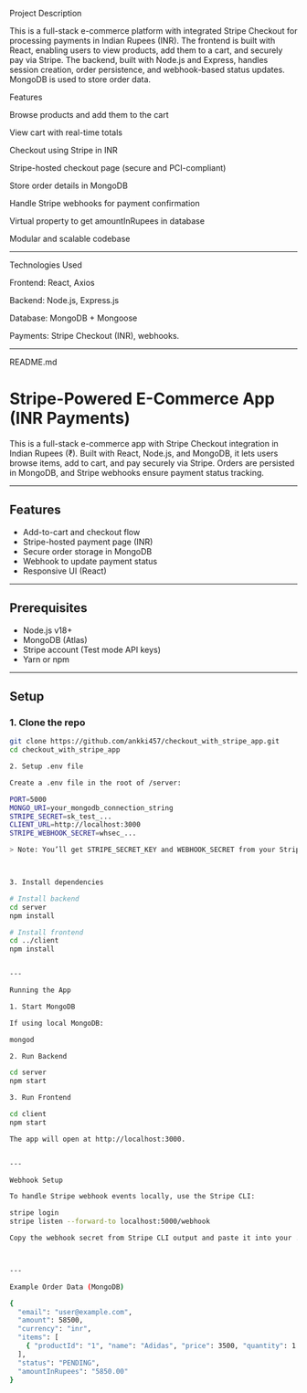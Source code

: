 Project Description

This is a full-stack e-commerce platform with integrated Stripe Checkout for processing payments in Indian Rupees (INR). The frontend is built with React, enabling users to view products, add them to a cart, and securely pay via Stripe. The backend, built with Node.js and Express, handles session creation, order persistence, and webhook-based status updates. MongoDB is used to store order data.

Features

Browse products and add them to the cart

View cart with real-time totals

Checkout using Stripe in INR

Stripe-hosted checkout page (secure and PCI-compliant)

Store order details in MongoDB

Handle Stripe webhooks for payment confirmation

Virtual property to get amountInRupees in database

Modular and scalable codebase



---


Technologies Used

Frontend: React, Axios

Backend: Node.js, Express.js

Database: MongoDB + Mongoose

Payments: Stripe Checkout (INR), webhooks.




---

README.md

# Stripe-Powered E-Commerce App (INR Payments)

This is a full-stack e-commerce app with Stripe Checkout integration in Indian Rupees (₹). Built with React, Node.js, and MongoDB, it lets users browse items, add to cart, and pay securely via Stripe. Orders are persisted in MongoDB, and Stripe webhooks ensure payment status tracking.

---

## Features

- Add-to-cart and checkout flow
- Stripe-hosted payment page (INR)
- Secure order storage in MongoDB
- Webhook to update payment status
- Responsive UI (React)

---

## Prerequisites

- Node.js v18+
- MongoDB (Atlas)
- Stripe account (Test mode API keys)
- Yarn or npm

---

## Setup

### 1. Clone the repo

```bash
git clone https://github.com/ankki457/checkout_with_stripe_app.git
cd checkout_with_stripe_app

2. Setup .env file

Create a .env file in the root of /server:

PORT=5000
MONGO_URI=your_mongodb_connection_string
STRIPE_SECRET=sk_test_...
CLIENT_URL=http://localhost:3000
STRIPE_WEBHOOK_SECRET=whsec_...

> Note: You’ll get STRIPE_SECRET_KEY and WEBHOOK_SECRET from your Stripe dashboard.



3. Install dependencies

# Install backend
cd server
npm install

# Install frontend
cd ../client
npm install


---

Running the App

1. Start MongoDB

If using local MongoDB:

mongod

2. Run Backend

cd server
npm start

3. Run Frontend

cd client
npm start

The app will open at http://localhost:3000.


---

Webhook Setup

To handle Stripe webhook events locally, use the Stripe CLI:

stripe login
stripe listen --forward-to localhost:5000/webhook

Copy the webhook secret from Stripe CLI output and paste it into your .env as STRIPE_WEBHOOK_SECRET.



---

Example Order Data (MongoDB)

{
  "email": "user@example.com",
  "amount": 58500,
  "currency": "inr",
  "items": [
    { "productId": "1", "name": "Adidas", "price": 3500, "quantity": 1 }
  ],
  "status": "PENDING",
  "amountInRupees": "5850.00"
}
